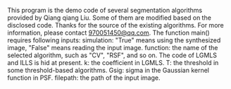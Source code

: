 This program is the demo code of several segmentation algorithms provided by Qiang qiang Liu.
Some of them are modified based on the disclosed code. Thanks for the source of the existing algorithms.
For more information, please contact 970051450@qq.com.
The function main() requires following inputs:
simulation: "True" means using the synthesized image, "False" means reading the input image.
function: the name of the selected algorithm, such as "CV", "RSF", and so on. The code of LGMLS and ILLS is hid at present.
k: the coefficient in LGMLS.
T:  the threshold in some threshold-based algorithms.
Gsig: sigma in the Gaussian kernel function in PSF.
filepath: the path of the input image.
